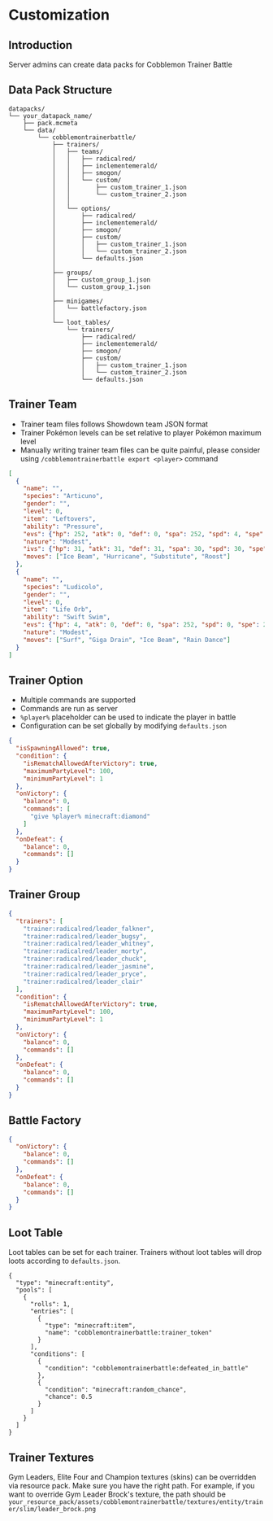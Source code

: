 # Customization

## Introduction

Server admins can create data packs for Cobblemon Trainer Battle

## Data Pack Structure

```
datapacks/
└── your_datapack_name/
    ├── pack.mcmeta
    └── data/
        └── cobblemontrainerbattle/
            ├── trainers/
            │   ├── teams/
            │   │   ├── radicalred/
            │   │   ├── inclementemerald/
            │   │   ├── smogon/
            │   │   └── custom/
            │   │       ├── custom_trainer_1.json
            │   │       └── custom_trainer_2.json
            │   │
            │   └── options/
            │       ├── radicalred/
            │       ├── inclementemerald/
            │       ├── smogon/
            │       ├── custom/
            │       │   ├── custom_trainer_1.json
            │       │   └── custom_trainer_2.json
            │       └── defaults.json
            │
            ├── groups/
            │   ├── custom_group_1.json
            │   └── custom_group_1.json
            │
            ├── minigames/
            │   └── battlefactory.json
            │
            └── loot_tables/
                └── trainers/
                    ├── radicalred/
                    ├── inclementemerald/
                    ├── smogon/
                    ├── custom/
                    │   ├── custom_trainer_1.json
                    │   └── custom_trainer_2.json
                    └── defaults.json
```

## Trainer Team

- Trainer team files follows Showdown team JSON format
- Trainer Pokémon levels can be set relative to player Pokémon maximum level
- Manually writing trainer team files can be quite painful, please consider using `/cobblemontrainerbattle export <player>` command

```json
[
  {
    "name": "",
    "species": "Articuno",
    "gender": "",
    "level": 0,
    "item": "Leftovers",
    "ability": "Pressure",
    "evs": {"hp": 252, "atk": 0, "def": 0, "spa": 252, "spd": 4, "spe": 0},
    "nature": "Modest",
    "ivs": {"hp": 31, "atk": 31, "def": 31, "spa": 30, "spd": 30, "spe": 31},
    "moves": ["Ice Beam", "Hurricane", "Substitute", "Roost"]
  },
  {
    "name": "",
    "species": "Ludicolo",
    "gender": "",
    "level": 0,
    "item": "Life Orb",
    "ability": "Swift Swim",
    "evs": {"hp": 4, "atk": 0, "def": 0, "spa": 252, "spd": 0, "spe": 252},
    "nature": "Modest",
    "moves": ["Surf", "Giga Drain", "Ice Beam", "Rain Dance"]
  }
]
```

## Trainer Option

- Multiple commands are supported
- Commands are run as server
- `%player%` placeholder can be used to indicate the player in battle
- Configuration can be set globally by modifying `defaults.json`

```json
{
  "isSpawningAllowed": true,
  "condition": {
    "isRematchAllowedAfterVictory": true,
    "maximumPartyLevel": 100,
    "minimumPartyLevel": 1
  },
  "onVictory": {
    "balance": 0,
    "commands": [
      "give %player% minecraft:diamond"
    ]
  },
  "onDefeat": {
    "balance": 0,
    "commands": []
  }
}
```

## Trainer Group

```json
{
  "trainers": [
    "trainer:radicalred/leader_falkner",
    "trainer:radicalred/leader_bugsy",
    "trainer:radicalred/leader_whitney",
    "trainer:radicalred/leader_morty",
    "trainer:radicalred/leader_chuck",
    "trainer:radicalred/leader_jasmine",
    "trainer:radicalred/leader_pryce",
    "trainer:radicalred/leader_clair"
  ],
  "condition": {
    "isRematchAllowedAfterVictory": true,
    "maximumPartyLevel": 100,
    "minimumPartyLevel": 1
  },
  "onVictory": {
    "balance": 0,
    "commands": []
  },
  "onDefeat": {
    "balance": 0,
    "commands": []
  }
}
```

## Battle Factory

```json
{
  "onVictory": {
    "balance": 0,
    "commands": []
  },
  "onDefeat": {
    "balance": 0,
    "commands": []
  }
}
```

## Loot Table

Loot tables can be set for each trainer. Trainers without loot tables will drop loots according to `defaults.json`.

```
{
  "type": "minecraft:entity",
  "pools": [
    {
      "rolls": 1,
      "entries": [
        {
          "type": "minecraft:item",
          "name": "cobblemontrainerbattle:trainer_token"
        }
      ],
      "conditions": [
        {
          "condition": "cobblemontrainerbattle:defeated_in_battle"
        },
        {
          "condition": "minecraft:random_chance",
          "chance": 0.5
        }
      ]
    }
  ]
}
```

## Trainer Textures

Gym Leaders, Elite Four and Champion textures (skins) can be overridden via resource pack. Make sure you have the right path. For example, if you want to override Gym Leader Brock's texture, the path should be `your_resource_pack/assets/cobblemontrainerbattle/textures/entity/trainer/slim/leader_brock.png`